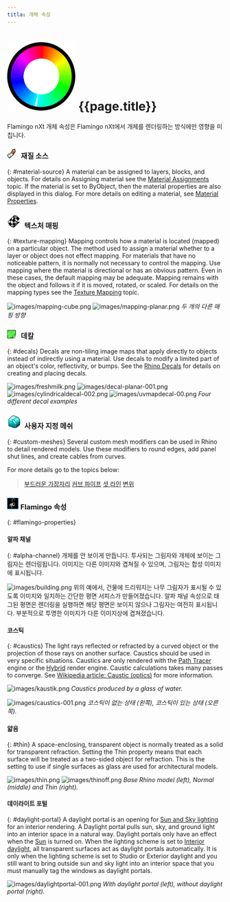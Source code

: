 ```yaml
---
titla: 개체 속성
---
```



#  ![images/properties.svg](images/properties.svg) {{page.title}}
Flamingo nXt 개체 속성은 Flamingo nXt에서 개체를 렌더링하는 방식에만 영향을 미칩니다.

### ![images/materialtab.png](images/materialtab.png) 재질 소스
{: #material-source}
A material can be assigned to layers, blocks, and objects.  For details on Assigning material see the [Material Assignments](material_assignment.html) topic. If the material is set to ByObject, then the material properties are also displayed in this dialog.  For more details on editing a material, see [Material Properties](material-type-simple.html).

### ![images/apply-cylindrical-mapping.png](images/apply-cylindrical-mapping.png) 텍스처 매핑
{: #texture-mapping}
Mapping controls how a material is located (mapped) on a particular object. The method used to assign a material whether to a layer or object does not effect mapping. For materials that have no noticeable pattern, it is normally not necessary to control the mapping. Use mapping where the material is directional or has an obvious pattern. Even in these cases, the default mapping may be adequate. Mapping remains with the object and follows it if it is moved, rotated, or scaled. For details on the mapping types see the [Texture Mapping](http://docs.mcneel.com/rhino/5/help/en-us/index.htm#properties/texturemapping.htm) topic.

![images/mapping-cube.png](images/mapping-cube.png) ![images/mapping-planar.png](images/mapping-planar.png)
*두 개의 다른 매핑 방향*

### ![images/decalproperties.png](images/decalproperties.png) 데칼
{: #decals}
Decals are non-tiling image maps that apply directly to objects instead of indirectly using a material. Use decals to modify a limited part of an object's color, reflectivity, or bumps. See the [Rhino Decals](http://docs.mcneel.com/rhino/5/help/en-us/index.htm#properties/decal.htm) for details on creating and placing decals.

![images/freshmilk.png](images/freshmilk.png) ![images/decal-planar-001.png](images/decal-planar-001.png)
![images/cylindricaldecal-002.png](images/cylindricaldecal-002.png) ![images/uvmapdecal-00.png](images/uvmapdecal-00.png)
*Four different decal examples*

### ![images/apply-edge-softening.png](images/apply-edge-softening.png) 사용자 지정 메쉬
{: #custom-meshes}
Several custom mesh modifiers can be used in Rhino to detail rendered models. Use these modifiers to round edges, add panel shut lines, and create cables from curves.

For more details go to the topics below:

>[부드러운 가장자리](http://docs.mcneel.com/rhino/5/help/ko-kr/index.htm#commands/applyedgesoftening.htm)
>[커브 파이프](http://docs.mcneel.com/rhino/5/help/ko-kr/index.htm#commands/applycurvepiping.htm)
>[셧 라인](http://docs.mcneel.com/rhino/5/help/ko-kr/index.htm#commands/applyshutlining.htm)
>[변위](http://docs.mcneel.com/rhino/5/help/ko-kr/index.htm#commands/applydisplacement.htm)

### ![images/object-flamingo.png](images/object-flamingo.png) Flamingo 속성
{: #flamingo-properties}

#### 알파 채널
{: #alpha-channel}
개체를 안 보이게 만듭니다. 투사되는 그림자와 개체에 보이는 그림자는 렌더링됩니다. 이미지는 다른 이미지와 겹쳐질 수 있으며, 그림자는 합성 이미지에 표시됩니다.

![images/building.png](images/building.png)
위의 예에서, 건물에 드리워지는 나무 그림자가 표시될 수 있도록 이미지와 일치하는 간단한 평면 서피스가 만들어졌습니다. 알파 채널 속성으로 태그된 평면은 렌더링을 실행하면 해당 평면은 보이지 않으나 그림자는 여전히 표시됩니다. 부분적으로 투명한 이미지가 다른 이미지상에 겹쳐졌습니다.

#### 코스틱
{: #caustics}
The light rays reflected or refracted by a curved object or the projection of those rays on another surface. Caustics should be used in very specific situations. Caustics are only rendered with the [Path Tracer](render-tab.html#path-tracer) engine or the [Hybrid](render-tab.html#hybrid) render engine.  Caustic calculations takes many passes to converge. See [Wikipedia article: Caustic (optics)](http://en.wikipedia.org/wiki/Caustic_(optics)) for more information.

![images/kaustik.png](images/kaustik.png)
*Caustics produced by a glass of water.*

![images/caustics-001.png](images/caustics-001.png)
*코스틱이 없는 상태 (왼쪽), 코스틱이 있는 상태 (오른쪽).*

#### 얇음
{: #thin}
A space-enclosing, transparent object is normally treated as a solid for transparent refraction. Setting the Thin property means that each surface will be treated as a two-sided object for refraction. This is the setting to use if single surfaces as glass are used for architectural models.

![images/thin.png](images/thin.png) ![images/thinoff.png](images/thinoff.png)
*Base Rhino model (left), Normal (middle) and Thin (right).*

#### 데이라이트 포털
{: #daylight-portal}
A daylight portal is an opening for [Sun and Sky lighting](lighting-tab.html#interior-daylight) for an interior rendering. A Daylight portal pulls sun, sky, and ground light into an interior space in a natural way. Daylight portals only have an effect when the [Sun](sun-and-sky-tabs.html#sun) is turned on. When the lighting scheme is set to [Interior daylight](lighting-tab.html#interior-daylight), all transparent surfaces act as daylight portals automatically. It is only when the lighting scheme is set to Studio or Exterior daylight and you still want to bring outside sun and sky light into an interior space that you must manually tag the windows as daylight portals.

![images/daylightportal-001.png](images/daylightportal-001.png)
*With daylight portal (left), without daylight portal (right).*
